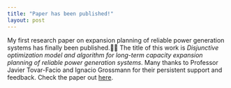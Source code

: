 ```yaml
---
title: "Paper has been published!"
layout: post
---
```


My first research paper on expansion planning of reliable power generation systems has finally been published.:clap::clap: The title of this work is *Disjunctive optimization model and algorithm for long-term capacity expansion planning of reliable power generation systems*. Many thanks to Professor Javier Tovar-Facio and Ignacio Grossmann for their persistent support and feedback. Check the paper out [here](https://www.sciencedirect.com/science/article/pii/S0098135423001138).
